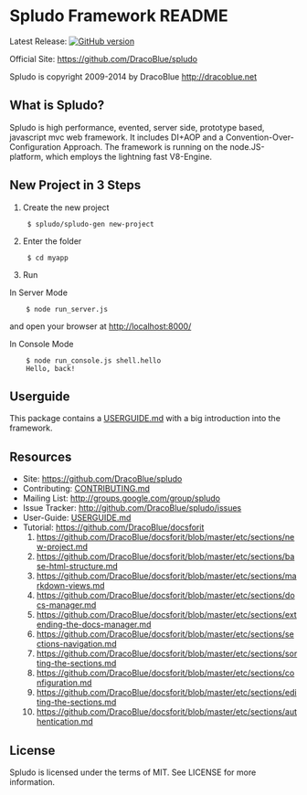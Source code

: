 Spludo Framework README
=======================

Latest Release: [![GitHub version](https://badge.fury.io/gh/DracoBlue%2Fspludo.png)](https://github.com/DracoBlue/spludo/releases)

Official Site: <https://github.com/DracoBlue/spludo>

Spludo is copyright 2009-2014 by DracoBlue <http://dracoblue.net>

What is Spludo?
----------------
Spludo is high performance, evented, server side, prototype based, javascript
mvc web framework. It includes DI+AOP and a Convention-Over-Configuration
Approach.
The framework is running on the node.JS-platform, which employs the lightning
fast V8-Engine.

New Project in 3 Steps
----------------------

1. Create the new project

        $ spludo/spludo-gen new-project

2. Enter the folder

        $ cd myapp

3. Run

 In Server Mode

        $ node run_server.js

  and open your browser at <http://localhost:8000/>

 In Console Mode

        $ node run_console.js shell.hello
        Hello, back!

Userguide
---------

This package contains a [USERGUIDE.md](USERGUIDE.md) with a big introduction into the framework.

Resources
----------

* Site: <https://github.com/DracoBlue/spludo>
* Contributing: [CONTRIBUTING.md](CONTRIBUTING.md)
* Mailing List: <http://groups.google.com/group/spludo>
* Issue Tracker: <http://github.com/DracoBlue/spludo/issues>
* User-Guide: [USERGUIDE.md](USERGUIDE.md)
* Tutorial: <https://github.com/DracoBlue/docsforit>
    1. <https://github.com/DracoBlue/docsforit/blob/master/etc/sections/new-project.md>
    2. <https://github.com/DracoBlue/docsforit/blob/master/etc/sections/base-html-structure.md>
    3. <https://github.com/DracoBlue/docsforit/blob/master/etc/sections/markdown-views.md>
    4. <https://github.com/DracoBlue/docsforit/blob/master/etc/sections/docs-manager.md>
    5. <https://github.com/DracoBlue/docsforit/blob/master/etc/sections/extending-the-docs-manager.md>
    6. <https://github.com/DracoBlue/docsforit/blob/master/etc/sections/sections-navigation.md>
    7. <https://github.com/DracoBlue/docsforit/blob/master/etc/sections/sorting-the-sections.md>
    8. <https://github.com/DracoBlue/docsforit/blob/master/etc/sections/configuration.md>
    9. <https://github.com/DracoBlue/docsforit/blob/master/etc/sections/editing-the-sections.md>
    10. <https://github.com/DracoBlue/docsforit/blob/master/etc/sections/authentication.md>

License
--------

Spludo is licensed under the terms of MIT. See LICENSE for more information.
